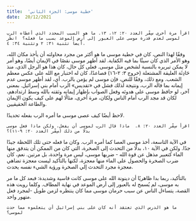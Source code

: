 ```yaml
---
title:  'خطية موسى: الجزء الثاني'
date:  20/12/2021
---
```


`اقرأ مرة أخرى سِفْر العدد ٢٠: ١٢، ١٣. ما هو السبب المحدد الذي أعطاه الرب لموسى لعدم قدرة موسى على العبور إلى أرض الموعد بسبب ما فعله؟  انظر أيضاً تثنية ٣١: ٢ وتثنية ٣٤: ٤.`

وفقًا لهذا النص، كان في خطية موسى ما هو أكثر من مجرد محاولته أن يأخذ مكان الله، وهو الأمر الذي كان سيئًا بما فيه الكفاية.  لقد أظهر موسى نقصًا في الإيمان أيضًا، وهو أمر لا يمكن تبريره بالنسبة لشخص مثل موسى. فعلى كل حال، كان هذا هو الرجل الذي، منذ حَادِثَة العليقة المشتعلة (خروج ٣: ٢-١٦) فصاعدًا، كان له اختبار مع الله على عكس معظم الشعب. ومع ذلك، وفقًا للنص، فإن موسى لم يؤمن بالرب. أي، لقد أظهر موسى عدم إيمانه بما قاله الرب، ونتيجة لذلك فشل في «تقديس» الرب أمام بني إسرائيل.  بمعنى آخر، لو حافظ موسى على هدوئه وفعل الصواب بإظهار إيمانه وثقته بالله وسط ارتدادهم، لكان قد مجد الرب أمام الناس ولكان، مرة أخرى، مثالًا لهم على كيف يكون الإيمان والطاعة الحقيقيين.

لاحظ أيضًا كيف عصى موسى ما أمره الرب بفعله تحديدًا.

`اقرأ سِفْر العدد ٢٠: ٨.  ماذا قال الرب لموسى أن يفعل، ولكن ماذا فعل موسى بدلًا من ذلك (سِفْر العدد ٢٠: ٩-١١)؟`

في الآية التاسعة، أخذ موسى العصا كما أمره الرب.  وكان ما فعله حتى تلك اللحظة جيدًا جدًا.  ولكن في الآية ١٠، بدلًا من التحدث إلى الصخرة، التي كان من الممكن أن يتدفق منها الماء كتعبير مذهل عن قوة الله - ضربها موسى، ليس مرة واحدة، بل مرتين.  نعم، كان ضرب الصخرة والحصول على الماء منها معجزة، لكنها بالتأكيد ليست معجزة تضاهي معجزة مجرد التحدث إلي الصخرة ورؤية الشيء نفسه يحدث.

بالتأكيد، ربما بدا ظاهريًا أن دينونة الله على موسى كانت قاسية وشديدة: فبعد كل ما مر به موسى، لم يُسمح له بالعبور إلى أرض الموعد في نهاية المطاف. وكلما رويت هذه القصة، يتساءل الناس عن سبب حرمان موسى مما كان ينتظره لزمن طويل -لمجرد فعل متهور واحد.

`ما هو الدرس الذي تعتقد أنه كان على بني إسرائيل أن يتعلموه مما حدث لموسى؟`